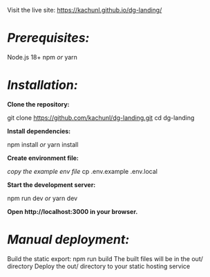 Visit the live site: https://kachunl.github.io/dg-landing/

# ***Prerequisites:***

Node.js 18+
npm *or* yarn

# ***Installation:***

**Clone the repository:**

git clone https://github.com/kachunl/dg-landing.git
cd dg-landing

**Install dependencies:**

npm install
*or*
yarn install

**Create environment file:**

*copy the example env file*
cp .env.example .env.local

**Start the development server:**

npm run dev
*or*
yarn dev

**Open http://localhost:3000 in your browser.**

# ***Manual deployment:***

Build the static export: npm run build
The built files will be in the out/ directory
Deploy the out/ directory to your static hosting service